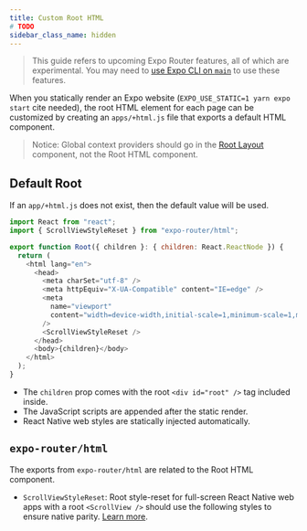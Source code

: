 ```yaml
---
title: Custom Root HTML
# TODO
sidebar_class_name: hidden
---
```


> This guide refers to upcoming Expo Router features, all of which are experimental. You may need to [use Expo CLI on `main`](https://github.com/expo/expo/tree/main/packages/%40expo/cli#contributing) to use these features.

When you statically render an Expo website (`EXPO_USE_STATIC=1 yarn expo start` cite needed), the root HTML element for each page can be customized by creating an `apps/+html.js` file that exports a default HTML component.

> Notice: Global context providers should go in the [Root Layout](/docs/guides/root-layout) component, not the Root HTML component.

## Default Root

If an `app/+html.js` does not exist, then the default value will be used.

```js title=app/+html.tsx
import React from "react";
import { ScrollViewStyleReset } from "expo-router/html";

export function Root({ children }: { children: React.ReactNode }) {
  return (
    <html lang="en">
      <head>
        <meta charSet="utf-8" />
        <meta httpEquiv="X-UA-Compatible" content="IE=edge" />
        <meta
          name="viewport"
          content="width=device-width,initial-scale=1,minimum-scale=1,maximum-scale=1.00001,viewport-fit=cover"
        />
        <ScrollViewStyleReset />
      </head>
      <body>{children}</body>
    </html>
  );
}
```

- The `children` prop comes with the root `<div id="root" />` tag included inside.
- The JavaScript scripts are appended after the static render.
- React Native web styles are statically injected automatically.

## `expo-router/html`

The exports from `expo-router/html` are related to the Root HTML component.

- `ScrollViewStyleReset`: Root style-reset for full-screen React Native web apps with a root `<ScrollView />` should use the following styles to ensure native parity. [Learn more](https://necolas.github.io/react-native-web/docs/setup/#root-element).

